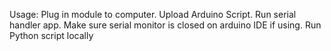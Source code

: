 Usage: Plug in module to computer. Upload Arduino Script. Run serial handler app. Make sure serial monitor is closed on arduino IDE if using. Run Python script locally
